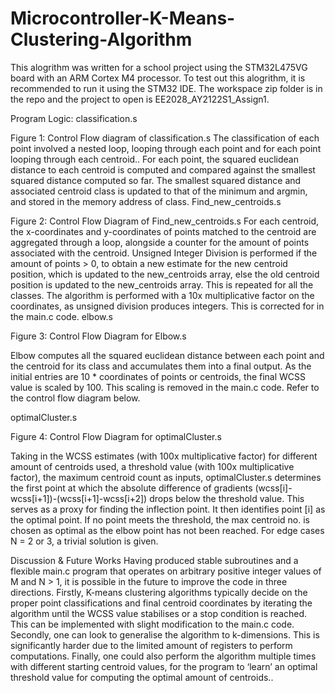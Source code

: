 # Microcontroller-K-Means-Clustering-Algorithm

This alogrithm was written for a school project using the STM32L475VG board with an ARM Cortex M4 processor.
To test out this alogrithm, it is recommended to run it using the STM32 IDE. The workspace zip folder is in the repo and the project to open is EE2028_AY2122S1_Assign1.

Program Logic:
classification.s

Figure 1: Control Flow diagram of classification.s
The classification of each point involved a nested loop, looping through each point and for each point looping through each centroid.. For each point, the squared euclidean distance to each centroid is computed and compared against the smallest squared distance computed so far. The smallest squared distance and associated centroid class is updated to that of the minimum and argmin, and stored in the memory address of class.
Find_new_centroids.s

Figure 2: Control Flow Diagram of Find_new_centroids.s
For each centroid, the x-coordinates and y-coordinates of points matched to the centroid are aggregated through a loop, alongside a counter for the amount of points associated with the centroid. Unsigned Integer Division is performed if the amount of points > 0, to obtain a new estimate for the new centroid position, which is updated to the new_centroids array, else the old centroid position is updated to the new_centroids array. This is repeated for all the classes. The algorithm is performed with a 10x multiplicative factor on the coordinates, as unsigned division produces integers. This is corrected for in the main.c code.
elbow.s

Figure 3: Control Flow Diagram for Elbow.s

Elbow computes all  the squared euclidean distance between each point and the centroid  for its class and accumulates them into a final output. As the initial entries are 10 * coordinates of points or centroids, the final WCSS value is scaled by 100. This scaling is removed in the main.c code. Refer to the control flow diagram below.

optimalCluster.s

Figure 4: Control Flow Diagram for optimalCluster.s

Taking in the WCSS estimates (with 100x multiplicative factor) for different amount of centroids used, a threshold value (with 100x multiplicative factor), the maximum centroid count as inputs, optimalCluster.s determines the first point at which the absolute difference of gradients (wcss[i]-wcss[i+1])-(wcss[i+1]-wcss[i+2]) drops below the threshold value. This serves as a proxy for finding the inflection point. It then identifies point [i] as the optimal point. If no point meets the threshold, the max centroid no. is chosen as optimal as the elbow point has not been reached. For edge cases N = 2 or 3, a trivial solution is given.

Discussion & Future Works
Having produced stable subroutines and a flexible main.c program that operates on arbitrary positive integer values of M and N > 1, it is possible in the future to improve the code in three directions. Firstly, K-means clustering algorithms typically decide on the proper point classifications and final centroid coordinates by iterating the algorithm until the WCSS value stabilises or a stop condition is reached. This can be implemented with slight modification to the main.c code. Secondly, one can look to generalise the algorithm to k-dimensions. This is significantly harder due to the limited amount of registers to perform computations. Finally, one could also perform the algorithm multiple times with different starting centroid values, for the program to ‘learn’ an optimal threshold value for computing the optimal amount of centroids..


